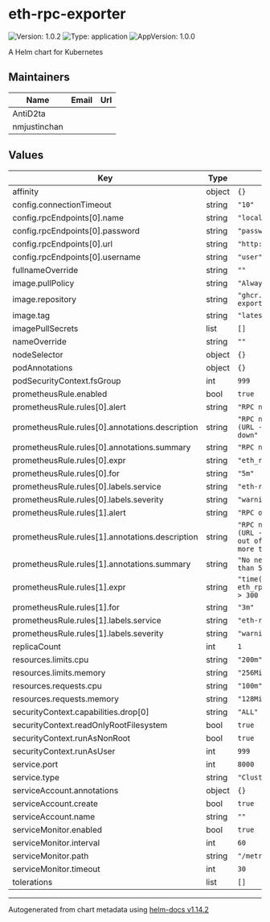 # eth-rpc-exporter

![Version: 1.0.2](https://img.shields.io/badge/Version-1.0.2-informational?style=flat-square) ![Type: application](https://img.shields.io/badge/Type-application-informational?style=flat-square) ![AppVersion: 1.0.0](https://img.shields.io/badge/AppVersion-1.0.0-informational?style=flat-square)

A Helm chart for Kubernetes

## Maintainers

| Name | Email | Url |
| ---- | ------ | --- |
| AntiD2ta |  |  |
| nmjustinchan |  |  |

## Values

| Key | Type | Default | Description |
|-----|------|---------|-------------|
| affinity | object | `{}` |  |
| config.connectionTimeout | string | `"10"` |  |
| config.rpcEndpoints[0].name | string | `"localhost"` |  |
| config.rpcEndpoints[0].password | string | `"password"` |  |
| config.rpcEndpoints[0].url | string | `"http://localhost:8545"` |  |
| config.rpcEndpoints[0].username | string | `"user"` |  |
| fullnameOverride | string | `""` |  |
| image.pullPolicy | string | `"Always"` |  |
| image.repository | string | `"ghcr.io/blockscout/eth-rpc-exporter"` |  |
| image.tag | string | `"latest"` |  |
| imagePullSecrets | list | `[]` |  |
| nameOverride | string | `""` |  |
| nodeSelector | object | `{}` |  |
| podAnnotations | object | `{}` |  |
| podSecurityContext.fsGroup | int | `999` |  |
| prometheusRule.enabled | bool | `true` |  |
| prometheusRule.rules[0].alert | string | `"RPC node down"` |  |
| prometheusRule.rules[0].annotations.description | string | `"RPC node {{ $labels.name }} (URL - {{ $labels.node }}) down"` |  |
| prometheusRule.rules[0].annotations.summary | string | `"RPC node is down"` |  |
| prometheusRule.rules[0].expr | string | `"eth_rpc_up == 0"` |  |
| prometheusRule.rules[0].for | string | `"5m"` |  |
| prometheusRule.rules[0].labels.service | string | `"eth-rpc-exporter"` |  |
| prometheusRule.rules[0].labels.severity | string | `"warning"` |  |
| prometheusRule.rules[1].alert | string | `"RPC out of sync"` |  |
| prometheusRule.rules[1].annotations.description | string | `"RPC node {{ $labels.name }} (URL - {{ $labels.node }}) is out of sync - latest block was more than 5 minutes ago"` |  |
| prometheusRule.rules[1].annotations.summary | string | `"No new blocks on RPC for more than 5 minutes"` |  |
| prometheusRule.rules[1].expr | string | `"time() - eth_rpc_latest_block_timestamp > 300 AND eth_rpc_up == 1"` |  |
| prometheusRule.rules[1].for | string | `"3m"` |  |
| prometheusRule.rules[1].labels.service | string | `"eth-rpc-exporter"` |  |
| prometheusRule.rules[1].labels.severity | string | `"warning"` |  |
| replicaCount | int | `1` |  |
| resources.limits.cpu | string | `"200m"` |  |
| resources.limits.memory | string | `"256Mi"` |  |
| resources.requests.cpu | string | `"100m"` |  |
| resources.requests.memory | string | `"128Mi"` |  |
| securityContext.capabilities.drop[0] | string | `"ALL"` |  |
| securityContext.readOnlyRootFilesystem | bool | `true` |  |
| securityContext.runAsNonRoot | bool | `true` |  |
| securityContext.runAsUser | int | `999` |  |
| service.port | int | `8000` |  |
| service.type | string | `"ClusterIP"` |  |
| serviceAccount.annotations | object | `{}` |  |
| serviceAccount.create | bool | `true` |  |
| serviceAccount.name | string | `""` |  |
| serviceMonitor.enabled | bool | `true` |  |
| serviceMonitor.interval | int | `60` |  |
| serviceMonitor.path | string | `"/metrics"` |  |
| serviceMonitor.timeout | int | `30` |  |
| tolerations | list | `[]` |  |

----------------------------------------------
Autogenerated from chart metadata using [helm-docs v1.14.2](https://github.com/norwoodj/helm-docs/releases/v1.14.2)
